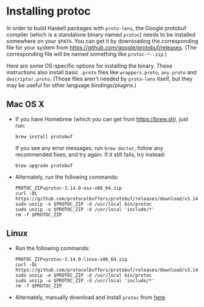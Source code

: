 # Installing protoc
In order to build Haskell packages with `proto-lens`, the Google protobuf
compiler (which is a standalone binary named `protoc`) needs to be installed
somewhere on your `$PATH`.  You can get it by downloading the corresponding
file for your system from https://github.com/google/protobuf/releases.   (The
corresponding file will be named something like `protoc-*-.zip`.)

Here are some OS-specific options for installing the binary.  These instructions
also install basic `.proto` files like `wrappers.proto`, `any.proto` and
`descriptor.proto`.  (Those files aren't needed by `proto-lens` itself,
but they may be useful for other language bindings/plugins.)

## Mac OS X

- If you have Homebrew (which you can get from https://brew.sh), just run:

      brew install protobuf

  If you see any error messages, run `brew doctor`, follow any recommended
  fixes, and try again.  If it still fails, try instead:

      brew upgrade protobuf

- Alternately, run the following commands:

      PROTOC_ZIP=protoc-3.14.0-osx-x86_64.zip
      curl -OL https://github.com/protocolbuffers/protobuf/releases/download/v3.14.0/$PROTOC_ZIP
      sudo unzip -o $PROTOC_ZIP -d /usr/local bin/protoc
      sudo unzip -o $PROTOC_ZIP -d /usr/local 'include/*'
      rm -f $PROTOC_ZIP

## Linux
- Run the following commands:

      PROTOC_ZIP=protoc-3.14.0-linux-x86_64.zip
      curl -OL https://github.com/protocolbuffers/protobuf/releases/download/v3.14.0/$PROTOC_ZIP
      sudo unzip -o $PROTOC_ZIP -d /usr/local bin/protoc
      sudo unzip -o $PROTOC_ZIP -d /usr/local 'include/*'
      rm -f $PROTOC_ZIP

- Alternately, manually download and install `protoc` from [here](https://github.com/protocolbuffers/protobuf/releases/download/v3.14.0/protoc-3.14.0-linux-x86_64.zip).
